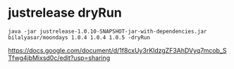 # justrelease dryRun
```java -jar justrelease-1.0.10-SNAPSHOT-jar-with-dependencies.jar bilalyasar/moondays 1.0.4 1.0.4 1.0.5 -dryRun```


https://docs.google.com/document/d/1f8cxUy3rKldzgZF3AhDVyq7mcob_STfwg4jbMixsd0c/edit?usp=sharing
